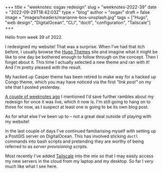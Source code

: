 
+++
title = "weeknotes: osgav redesign"
slug = "weeknotes-2022-39"
date = "2022-09-29T18:42:03Z"
type = "blog"
author = "osgav"
draft = false
image = "images/headers/marianne-bos-unsplash.jpg"
tags = ["Hugo", "web design", "DigitalOcean", "CLI", "doctl", "configuration", "Tailscale"]
+++

Hello from week 39 of 2022.

<!--more-->

I redesigned my website! That was a surprise. When I've had that itch before, I usually browse the [Hugo Themes](https://themes.gohugo.io/) site and imagine what it might be like to one day be bothered enough to follow through on the concept. Then I forget about it. This time I actually selected a new theme and ran with it! And I'm pretty pleased with the result. 

My hacked up Casper theme has been retired to make way for a hacked up Congo theme, which you may have noticed via the first *"link post"* on my site that I posted yesterday. 

[A couple of weeknotes ago](/blog/weeknotes-2022-36.html) I mentioned I'd save further rambles about my redesign for once it was live, which it now is. I'm still going to hang on to those for now, as I suspect at least one is going to be its own blog post. 

As for what else I've been up to – not a great deal outside of playing with my website!

In the last couple of days I've continued familiarising myself with setting up a PostGIS server on DigitalOcean. This has involved sticking `doctl` commands into bash scripts and pretending they are worthy of being referred to as *server provisioning scripts.* 

Most recently I've added [Tailscale](https://tailscale.com/) into the mix so that I may easily access my new servers in the cloud from my laptop and my desktop. So far I *very much* like what I see here. 

